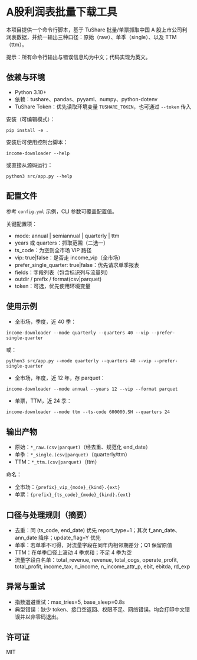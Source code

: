 # A股利润表批量下载工具

本项目提供一个命令行脚本，基于 TuShare 批量/单票抓取中国 A 股上市公司利润表数据，并统一输出三种口径：原始（raw）、单季（single）、以及 TTM（ttm）。

提示：所有命令行输出与错误信息均为中文；代码实现为英文。

## 依赖与环境
- Python 3.10+
- 依赖：tushare、pandas、pyyaml、numpy、python-dotenv
- TuShare Token：优先读取环境变量 `TUSHARE_TOKEN`，也可通过 `--token` 传入

安装（可编辑模式）：
```
pip install -e .
```

安装后可使用控制台脚本：
```
income-downloader --help
```

或直接从源码运行：
```
python3 src/app.py --help
```

## 配置文件
参考 `config.yml` 示例，CLI 参数可覆盖配置值。

关键配置项：
- mode: annual | semiannual | quarterly | ttm
- years 或 quarters：抓取范围（二选一）
- ts_code：为空则全市场 VIP 路径
- vip: true|false：是否走 income_vip（全市场）
- prefer_single_quarter: true|false：优先请求单季报表
- fields：字段列表（包含标识列与流量列）
- outdir / prefix / format(csv|parquet)
- token：可选，优先使用环境变量

## 使用示例
- 全市场，季度，近 40 季：
```
income-downloader --mode quarterly --quarters 40 --vip --prefer-single-quarter
```
或：
```
python3 src/app.py --mode quarterly --quarters 40 --vip --prefer-single-quarter
```
- 全市场，年度，近 12 年，存 parquet：
```
income-downloader --mode annual --years 12 --vip --format parquet
```
- 单票，TTM，近 24 季：
```
income-downloader --mode ttm --ts-code 600000.SH --quarters 24
```

## 输出产物
- 原始：`*_raw.(csv|parquet)`（经去重、规范化 end_date）
- 单季：`*_single.(csv|parquet)`（quarterly/ttm）
- TTM：`*_ttm.(csv|parquet)`（ttm）

命名：
- 全市场：`{prefix}_vip_{mode}_{kind}.{ext}`
- 单票：`{prefix}_{ts_code}_{mode}_{kind}.{ext}`

## 口径与处理规则（摘要）
- 去重：同 (ts_code, end_date) 优先 report_type=1；其次 f_ann_date、ann_date 降序；update_flag=Y 优先
- 单季：若单季不可得，对流量字段在同年内相邻期差分；Q1 保留原值
- TTM：在单季口径上滚动 4 季求和；不足 4 季为空
- 流量字段白名单：total_revenue, revenue, total_cogs, operate_profit, total_profit, income_tax, n_income, n_income_attr_p, ebit, ebitda, rd_exp

## 异常与重试
- 指数退避重试：max_tries=5, base_sleep=0.8s
- 典型错误：缺少 token、接口空返回、权限不足、网络错误。均会打印中文错误并以非零码退出。

## 许可证
MIT
